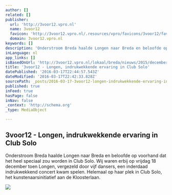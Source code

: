 ```yaml
---
author: []
related: []
publisher:
  url: 'http://3voor12.vpro.nl'
  name: 3voor12
  favicon: 'http://3voor12.vpro.nl/.resources/vpro/favicons/3voor12/favicon.ico'
  domain: 3voor12.vpro.nl
keywords: []
description: 'Onderstroom Breda haalde Longen naar Breda en beloofde op voorhand dat het heel speciaal zou worden in Club Solo. Wij waren erbij op vrijdag 18 december toen Longen, vergezeld door vijf dansers, een inderdaad indrukwekkend concert kwam spelen. Helemaal op haar plek in Club Solo, het kunstenaarsinitiatief aan de Kloosterlaan.'
inLanguage: nl
app_links: []
isBasedOnUrl: 'http://3voor12.vpro.nl/lokaal/breda/nieuws/2015/december/151218_longen.html'
title: '3voor12 - Longen, indrukwekkende ervaring in Club Solo'
datePublished: '2016-03-17T22:44:57.543Z'
dateModified: '2016-03-17T22:42:33.828Z'
sourcePath: _posts/2016-03-17-3voor12-longen-indrukwekkende-ervaring-in-club-solo.md
published: true
inFeed: true
hasPage: false
inNav: false
_context: 'http://schema.org'
_type: MediaObject

---
```

<article style=""><h1>3voor12 - Longen, indrukwekkende ervaring in Club Solo</h1><p>Onderstroom Breda haalde Longen naar Breda en beloofde op voorhand dat het heel speciaal zou worden in Club Solo. Wij waren erbij op vrijdag 18 december toen Longen, vergezeld door vijf dansers, een inderdaad indrukwekkend concert kwam spelen. Helemaal op haar plek in Club Solo, het kunstenaarsinitiatief aan de Kloosterlaan.</p><img src="http://3voor12.vpro.nl/.imaging/stk/3voor12/opengraph/dam/3voor12-lokaal-breda/breda/2015/december/151218_longen/181215_3voor12_Longen_ClubSolo_09/jcr:content/181215_3voor12_Longen_ClubSolo_09.jpg" /></article>